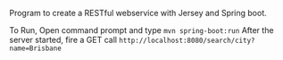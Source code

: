 Program to create a RESTful webservice with Jersey and Spring boot.

To Run, Open command prompt and type `mvn spring-boot:run`
After the server started, fire a GET call `http://localhost:8080/search/city?name=Brisbane`